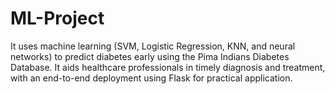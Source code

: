 # ML-Project
It uses machine learning (SVM, Logistic Regression, KNN, and neural networks) to predict diabetes early using the Pima Indians Diabetes Database.  It aids healthcare professionals in timely diagnosis and treatment, with an end-to-end deployment using Flask for practical application.
